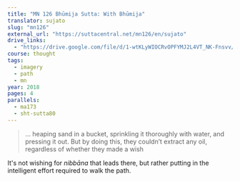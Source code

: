 ```yaml
---
title: "MN 126 Bhūmija Sutta: With Bhūmija"
translator: sujato
slug: "mn126"
external_url: "https://suttacentral.net/mn126/en/sujato"
drive_links:
  - "https://drive.google.com/file/d/1-wtKLyWIOCRvOPFYMJ2L4VT_NK-Fnsvv/view?usp=drivesdk"
course: thought
tags:
  - imagery
  - path
  - mn
year: 2018
pages: 4
parallels:
  - ma173
  - sht-sutta80
---
```


> … heaping sand in a bucket, sprinkling it thoroughly with water, and pressing it out. But by doing this, they couldn’t extract any oil, regardless of whether they made a wish

It's not wishing for *nibbāna* that leads there, but rather putting in the intelligent effort required to walk the path.

